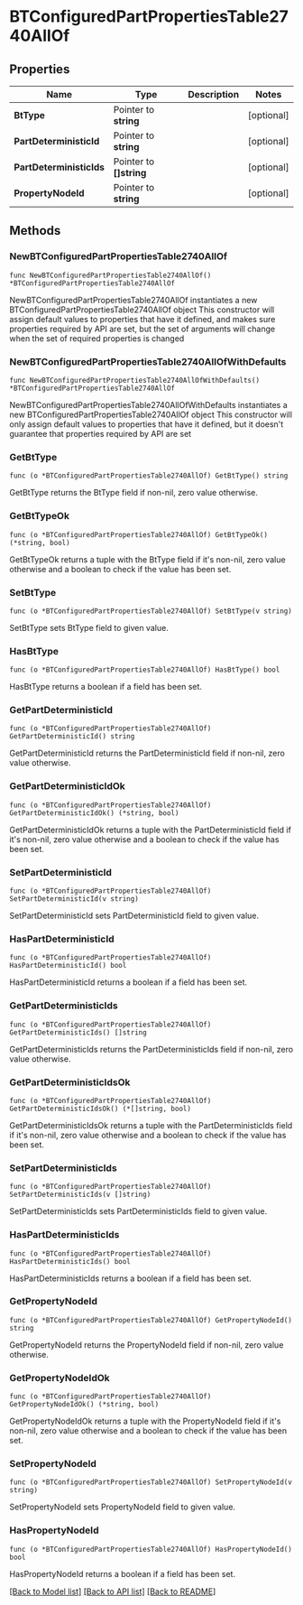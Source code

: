 # BTConfiguredPartPropertiesTable2740AllOf

## Properties

Name | Type | Description | Notes
------------ | ------------- | ------------- | -------------
**BtType** | Pointer to **string** |  | [optional] 
**PartDeterministicId** | Pointer to **string** |  | [optional] 
**PartDeterministicIds** | Pointer to **[]string** |  | [optional] 
**PropertyNodeId** | Pointer to **string** |  | [optional] 

## Methods

### NewBTConfiguredPartPropertiesTable2740AllOf

`func NewBTConfiguredPartPropertiesTable2740AllOf() *BTConfiguredPartPropertiesTable2740AllOf`

NewBTConfiguredPartPropertiesTable2740AllOf instantiates a new BTConfiguredPartPropertiesTable2740AllOf object
This constructor will assign default values to properties that have it defined,
and makes sure properties required by API are set, but the set of arguments
will change when the set of required properties is changed

### NewBTConfiguredPartPropertiesTable2740AllOfWithDefaults

`func NewBTConfiguredPartPropertiesTable2740AllOfWithDefaults() *BTConfiguredPartPropertiesTable2740AllOf`

NewBTConfiguredPartPropertiesTable2740AllOfWithDefaults instantiates a new BTConfiguredPartPropertiesTable2740AllOf object
This constructor will only assign default values to properties that have it defined,
but it doesn't guarantee that properties required by API are set

### GetBtType

`func (o *BTConfiguredPartPropertiesTable2740AllOf) GetBtType() string`

GetBtType returns the BtType field if non-nil, zero value otherwise.

### GetBtTypeOk

`func (o *BTConfiguredPartPropertiesTable2740AllOf) GetBtTypeOk() (*string, bool)`

GetBtTypeOk returns a tuple with the BtType field if it's non-nil, zero value otherwise
and a boolean to check if the value has been set.

### SetBtType

`func (o *BTConfiguredPartPropertiesTable2740AllOf) SetBtType(v string)`

SetBtType sets BtType field to given value.

### HasBtType

`func (o *BTConfiguredPartPropertiesTable2740AllOf) HasBtType() bool`

HasBtType returns a boolean if a field has been set.

### GetPartDeterministicId

`func (o *BTConfiguredPartPropertiesTable2740AllOf) GetPartDeterministicId() string`

GetPartDeterministicId returns the PartDeterministicId field if non-nil, zero value otherwise.

### GetPartDeterministicIdOk

`func (o *BTConfiguredPartPropertiesTable2740AllOf) GetPartDeterministicIdOk() (*string, bool)`

GetPartDeterministicIdOk returns a tuple with the PartDeterministicId field if it's non-nil, zero value otherwise
and a boolean to check if the value has been set.

### SetPartDeterministicId

`func (o *BTConfiguredPartPropertiesTable2740AllOf) SetPartDeterministicId(v string)`

SetPartDeterministicId sets PartDeterministicId field to given value.

### HasPartDeterministicId

`func (o *BTConfiguredPartPropertiesTable2740AllOf) HasPartDeterministicId() bool`

HasPartDeterministicId returns a boolean if a field has been set.

### GetPartDeterministicIds

`func (o *BTConfiguredPartPropertiesTable2740AllOf) GetPartDeterministicIds() []string`

GetPartDeterministicIds returns the PartDeterministicIds field if non-nil, zero value otherwise.

### GetPartDeterministicIdsOk

`func (o *BTConfiguredPartPropertiesTable2740AllOf) GetPartDeterministicIdsOk() (*[]string, bool)`

GetPartDeterministicIdsOk returns a tuple with the PartDeterministicIds field if it's non-nil, zero value otherwise
and a boolean to check if the value has been set.

### SetPartDeterministicIds

`func (o *BTConfiguredPartPropertiesTable2740AllOf) SetPartDeterministicIds(v []string)`

SetPartDeterministicIds sets PartDeterministicIds field to given value.

### HasPartDeterministicIds

`func (o *BTConfiguredPartPropertiesTable2740AllOf) HasPartDeterministicIds() bool`

HasPartDeterministicIds returns a boolean if a field has been set.

### GetPropertyNodeId

`func (o *BTConfiguredPartPropertiesTable2740AllOf) GetPropertyNodeId() string`

GetPropertyNodeId returns the PropertyNodeId field if non-nil, zero value otherwise.

### GetPropertyNodeIdOk

`func (o *BTConfiguredPartPropertiesTable2740AllOf) GetPropertyNodeIdOk() (*string, bool)`

GetPropertyNodeIdOk returns a tuple with the PropertyNodeId field if it's non-nil, zero value otherwise
and a boolean to check if the value has been set.

### SetPropertyNodeId

`func (o *BTConfiguredPartPropertiesTable2740AllOf) SetPropertyNodeId(v string)`

SetPropertyNodeId sets PropertyNodeId field to given value.

### HasPropertyNodeId

`func (o *BTConfiguredPartPropertiesTable2740AllOf) HasPropertyNodeId() bool`

HasPropertyNodeId returns a boolean if a field has been set.


[[Back to Model list]](../README.md#documentation-for-models) [[Back to API list]](../README.md#documentation-for-api-endpoints) [[Back to README]](../README.md)


